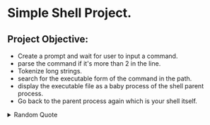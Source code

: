 # Simple Shell Project.
## Project Objective:
- Create a prompt and wait for user to input a command.
- parse the command if it's more than 2 in the line.
- Tokenize long strings.
- search for the executable form of the command in the path.
- display the executable file as a baby process of the shell parent process.
- Go back to the parent process again which is your shell itself.

<details>
<summary>Random Quote</summary>

Never stop being good
</details>

